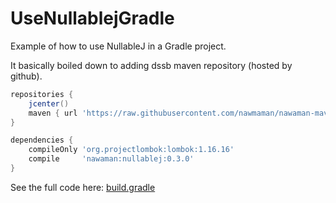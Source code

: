 # UseNullablejGradle
Example of how to use NullableJ in a Gradle project.

It basically boiled down to adding dssb maven repository (hosted by github).

```Groovy
repositories {
    jcenter()
    maven { url 'https://raw.githubusercontent.com/nawmaman/nawaman-maven-repository/master/' }
}

dependencies {
    compileOnly 'org.projectlombok:lombok:1.16.16'
    compile     'nawaman:nullablej:0.3.0'
}
```

See the full code here: [build.gradle](https://github.com/NawaMan/UseNullableJGradle/blob/master/build.gradle)
